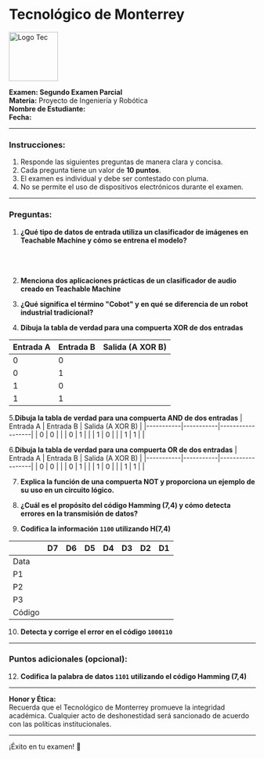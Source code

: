 # Tecnológico de Monterrey  
<img src="https://upload.wikimedia.org/wikipedia/commons/thumb/4/47/Logo_del_ITESM.svg/1200px-Logo_del_ITESM.svg.png" alt="Logo Tec" width="100cm" height="100cm" />  

**Examen: Segundo Examen Parcial**  
**Materia:** Proyecto de Ingeniería y Robótica  
**Nombre de Estudiante:**  
**Fecha:** 

---

### **Instrucciones:**  
1. Responde las siguientes preguntas de manera clara y concisa.  
2. Cada pregunta tiene un valor de **10 puntos**.  
3. El examen es individual y debe ser contestado con pluma. 
4. No se permite el uso de dispositivos electrónicos durante el examen.  

---

### **Preguntas:**

1. **¿Qué tipo de datos de entrada utiliza un clasificador de imágenes en Teachable Machine y cómo se entrena el modelo?**  
<br><br><br>

2. **Menciona dos aplicaciones prácticas de un clasificador de audio creado en Teachable Machine**  
  

3. **¿Qué significa el término "Cobot" y en qué se diferencia de un robot industrial tradicional?**  
   

4. **Dibuja la tabla de verdad para una compuerta XOR de dos entradas**

| Entrada A | Entrada B | Salida (A XOR B) |
|-----------|-----------|------------------|
|     0     |     0     |                  |
|     0     |     1     |                  |
|     1     |     0     |                  |
|     1     |     1     |                  | 

  

5.**Dibuja la tabla de verdad para una compuerta AND de dos entradas**
| Entrada A | Entrada B | Salida (A XOR B) |
|-----------|-----------|------------------|
|     0     |     0     |                  |
|     0     |     1     |                  |
|     1     |     0     |                  |
|     1     |     1     |                  | 

6.**Dibuja la tabla de verdad para una compuerta OR de dos entradas**
| Entrada A | Entrada B | Salida (A XOR B) |
|-----------|-----------|------------------|
|     0     |     0     |                  |
|     0     |     1     |                  |
|     1     |     0     |                  |
|     1     |     1     |                  | 

7. **Explica la función de una compuerta NOT y proporciona un ejemplo de su uso en un circuito lógico.**  
  

8. **¿Cuál es el propósito del código Hamming (7,4) y cómo detecta errores en la transmisión de datos?**

9. **Codifica la información `1100` utilizando H(7,4)**  
 
|  | D7 |  D6 | D5 | D4 | D3 | D2 | D1 |
|-----------|-----------|-----------|-----------|-----------|-----------|-----------|-----------|
|    Data   |       |       |       |       |       |       |       |
|    P1   |       |       |       |       |       |       |       |
|    P2   |       |       |       |       |       |       |       |
|    P3   |       |       |       |       |       |       |       |
|    Código   |       |       |       |       |       |       |       |

10. **Detecta y corrige el error en el código `1000110`**  


---

### **Puntos adicionales (opcional):**

12. **Codifica la palabra de datos `1101` utilizando el código Hamming (7,4)**  
    

---

**Honor y Ética:**  
Recuerda que el Tecnológico de Monterrey promueve la integridad académica. Cualquier acto de deshonestidad será sancionado de acuerdo con las políticas institucionales.  

---

¡Éxito en tu examen! 🚀  
